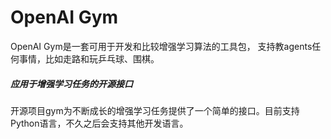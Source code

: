 # OpenAI Gym
OpenAI Gym是一套可用于开发和比较增强学习算法的工具包， 支持教agents任何事情，比如走路和玩乒乓球、围棋。

##### 应用于增强学习任务的开源接口
开源项目gym为不断成长的增强学习任务提供了一个简单的接口。目前支持Python语言，不久之后会支持其他开发语言。